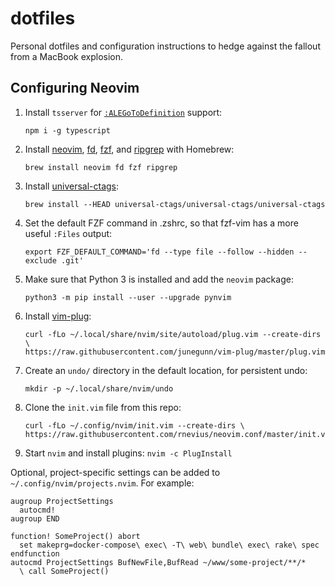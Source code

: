 # dotfiles

Personal dotfiles and configuration instructions to hedge against the fallout from a MacBook explosion.

## Configuring Neovim

1. Install `tsserver` for [`:ALEGoToDefinition`](https://github.com/dense-analysis/ale) support:
    ```
    npm i -g typescript
    ```
1. Install [neovim](https://neovim.io/), [fd](https://github.com/sharkdp/fd), [fzf](https://github.com/junegunn/fzf), and [ripgrep](https://github.com/BurntSushi/ripgrep) with Homebrew:
    ```
    brew install neovim fd fzf ripgrep
    ```
1. Install [universal-ctags](https://github.com/universal-ctags/ctags):
    ```
    brew install --HEAD universal-ctags/universal-ctags/universal-ctags
    ```
1. Set the default FZF command in .zshrc, so that fzf-vim has a more useful `:Files` output:
    ```
    export FZF_DEFAULT_COMMAND='fd --type file --follow --hidden --exclude .git'
    ```
1. Make sure that Python 3 is installed and add the `neovim` package:
    ```
    python3 -m pip install --user --upgrade pynvim
    ```
1. Install [vim-plug](https://github.com/junegunn/vim-plug):
    ```
    curl -fLo ~/.local/share/nvim/site/autoload/plug.vim --create-dirs \
    https://raw.githubusercontent.com/junegunn/vim-plug/master/plug.vim
    ```
1. Create an `undo/` directory in the default location, for persistent undo:
    ```
    mkdir -p ~/.local/share/nvim/undo
    ```
1. Clone the `init.vim` file from this repo:
    ```
    curl -fLo ~/.config/nvim/init.vim --create-dirs \
    https://raw.githubusercontent.com/rnevius/neovim.conf/master/init.vim
    ```
1. Start `nvim` and install plugins: `nvim -c PlugInstall`

Optional, project-specific settings can be added to `~/.config/nvim/projects.nvim`. For example:

```vim
augroup ProjectSettings
  autocmd!
augroup END

function! SomeProject() abort
  set makeprg=docker-compose\ exec\ -T\ web\ bundle\ exec\ rake\ spec
endfunction
autocmd ProjectSettings BufNewFile,BufRead ~/www/some-project/**/*
  \ call SomeProject()
```
